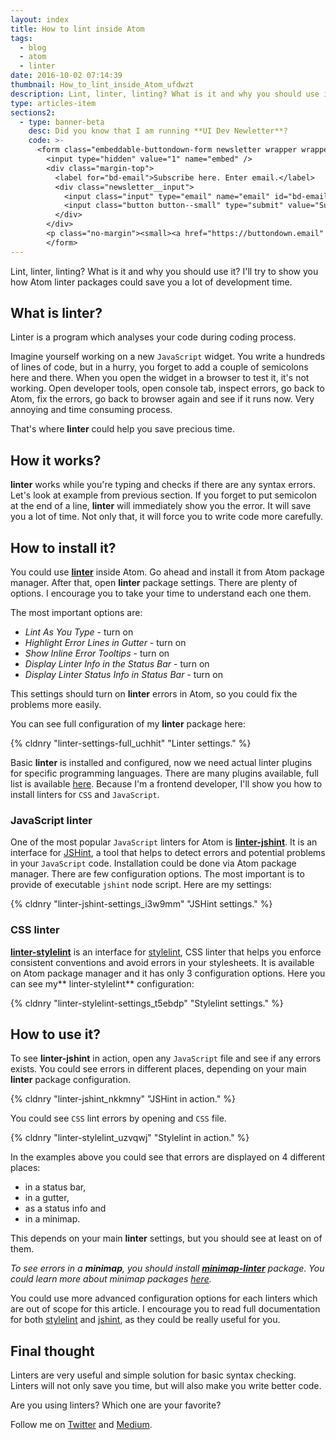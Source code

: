 ```yaml
---
layout: index
title: How to lint inside Atom
tags:
  - blog
  - atom
  - linter
date: 2016-10-02 07:14:39
thumbnail: How_to_lint_inside_Atom_ufdwzt
description: Lint, linter, linting? What is it and why you should use it? I'll try to show you how Atom linter packages could save you a lot of development time.
type: articles-item
sections2:
  - type: banner-beta
    desc: Did you know that I am running **UI Dev Newletter**?
    code: >-
      <form class="embeddable-buttondown-form newsletter wrapper wrapper--beta margin-top text-left" action="https://buttondown.email/api/emails/embed-subscribe/starbist" method="post" target="popupwindow" onsubmit="window.open('https://buttondown.email/starbist', 'popupwindow')">
        <input type="hidden" value="1" name="embed" />
        <div class="margin-top">
          <label for="bd-email">Subscribe here. Enter email.</label>
          <div class="newsletter__input">
            <input class="input" type="email" name="email" id="bd-email" />
            <input class="button button--small" type="submit" value="Subscribe" />
          </div>
        </div>
        <p class="no-margin"><small><a href="https://buttondown.email" target="_blank" rel="noreferrer">Powered by Buttondown</a></small></p>
        </form>
---
```


Lint, linter, linting? What is it and why you should use it? I'll try to show you how Atom linter packages could save you a lot of development time.

<!-- more -->

## What is linter?

Linter is a program which analyses your code during coding process.

Imagine yourself working on a new `JavaScript` widget. You write a hundreds of lines of code, but in a hurry, you forget to add a couple of semicolons here and there. When you open the widget in a browser to test it, it's not working. Open developer tools, open console tab, inspect errors, go back to Atom, fix the errors, go back to browser again and see if it runs now. Very annoying and time consuming process.

That's where **linter** could help you save precious time.

## How it works?

**linter** works while you're typing and checks if there are any syntax errors. Let's look at example from previous section. If you forget to put semicolon at the end of a line, **linter** will immediately show you the error. It will save you a lot of time. Not only that, it will force you to write code more carefully.

## How to install it?

You could use **[linter](https://atom.io/packages/linter)** inside Atom. Go ahead and install it from Atom package manager. After that, open **linter** package settings. There are plenty of options. I encourage you to take your time to understand each one them.

The most important options are:

* _Lint As You Type_ - turn on
* _Highlight Error Lines in Gutter_ - turn on
* _Show Inline Error Tooltips_ - turn on
* _Display Linter Info in the Status Bar_ - turn on
* _Display Linter Status Info in Status Bar_ - turn on

This settings should turn on **linter** errors in Atom, so you could fix the problems more easily.

You can see full configuration of my **linter** package here:

{% cldnry "linter-settings-full_uchhit" "Linter settings." %}

Basic **linter** is installed and configured, now we need actual linter plugins for specific programming languages. There are many plugins available, full list is available [here](http://atomlinter.github.io/). Because I'm a frontend developer, I'll show you how to install linters for `CSS` and `JavaScript`.

### JavaScript linter

One of the most popular `JavaScript` linters for Atom is **[linter-jshint](https://atom.io/packages/linter-jshint)**. It is an interface for [JSHint](http://jshint.com/), a tool that helps to detect errors and potential problems in your `JavaScript` code. Installation could be done via Atom package manager. There are few configuration options. The most important is to provide of executable `jshint` node script. Here are my settings:

{% cldnry "linter-jshint-settings_i3w9mm" "JSHint settings." %}

### CSS linter

[**linter-stylelint**](https://atom.io/packages/linter-stylelint) is an interface for [stylelint](http://stylelint.io/), CSS linter that helps you enforce consistent conventions and avoid errors in your stylesheets. It is available on Atom package manager and it has only 3 configuration options. Here you can see my** linter-stylelint** configuration:

{% cldnry "linter-stylelint-settings_t5ebdp" "Stylelint settings." %}

## How to use it?

To see **linter-jshint** in action, open any `JavaScript` file and see if any errors exists. You could see errors in different places, depending on your main **linter** package configuration.

{% cldnry "linter-jshint_nkkmny" "JSHint in action." %}

You could see `CSS` lint errors by opening and `CSS` file.

{% cldnry "linter-stylelint_uzvqwj" "Stylelint in action." %}

In the examples above you could see that errors are displayed on 4 different places:

* in a status bar,
* in a gutter,
* as a status info and
* in a minimap.

This depends on your main **linter** settings, but you should see at least on of them.

_To see errors in a **minimap**, you should install [**minimap-linter**](https://atom.io/packages/minimap-linter) package. You could learn more about minimap packages [here](/articles/github-atom-minimap-packages/)._

You could use more advanced configuration options for each linters which are out of scope for this article. I encourage you to read full documentation for both [stylelint](https://github.com/stylelint/stylelint/blob/master/docs/user-guide.md) and [jshint](http://jshint.com/docs/), as they could be really useful for you.

## Final thought

Linters are very useful and simple solution for basic syntax checking. Linters will not only save you time, but will also make you write better code.

Are you using linters? Which one are your favorite?

Follow me on [Twitter](https://twitter.com/malimirkeccita) and [Medium](https://medium.com/@malimirkeccita).
